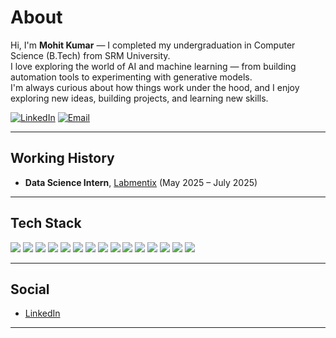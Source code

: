 # About

Hi, I'm **Mohit Kumar** — I completed my undergraduation in Computer Science (B.Tech) from SRM University.  
I love exploring the world of AI and machine learning — from building automation tools to experimenting with generative models.  
I'm always curious about how things work under the hood, and I enjoy exploring new ideas, building projects, and learning new skills.

<!-- You can find my portfolio and projects here → [MAKE A PORTFOLIO WEBSITE) -->

[![LinkedIn](https://img.shields.io/badge/LinkedIn-blue?style=flat&logo=linkedin)](https://www.linkedin.com/in/ks-mohit)
[![Email](https://img.shields.io/badge/Email-5102mohit@gmail.com-informational?style=flat)](mailto:5102mohit@gmail.com)

---

## Working History

- **Data Science Intern**, [Labmentix](https://labmentix.com) (May 2025 – July 2025) 

---

## Tech Stack

<p>
  <img src="https://img.shields.io/badge/Python-3776AB?style=flat&logo=python&logoColor=white"/>
  <img src="https://img.shields.io/badge/SQL-005C84?style=flat&logo=postgresql&logoColor=white"/>
  <img src="https://img.shields.io/badge/C++-00599C?style=flat&logo=cplusplus&logoColor=white"/>
  <img src="https://img.shields.io/badge/JavaScript-F7DF1E?style=flat&logo=javascript&logoColor=black"/>
  <img src="https://img.shields.io/badge/HTML5-E34F26?style=flat&logo=html5&logoColor=white"/>
  <img src="https://img.shields.io/badge/CSS3-1572B6?style=flat&logo=css3&logoColor=white"/>
  <img src="https://img.shields.io/badge/Pandas-150458?style=flat&logo=pandas&logoColor=white"/>
  <img src="https://img.shields.io/badge/Numpy-013243?style=flat&logo=numpy&logoColor=white"/>
  <img src="https://img.shields.io/badge/Scikit--Learn-F7931E?style=flat&logo=scikit-learn&logoColor=white"/>
  <img src="https://img.shields.io/badge/PyTorch-EE4C2C?style=flat&logo=pytorch&logoColor=white"/>
  <img src="https://img.shields.io/badge/HuggingFace-FFD21F?style=flat&logo=huggingface&logoColor=black"/>
  <img src="https://img.shields.io/badge/Docker-2496ED?style=flat&logo=docker&logoColor=white"/>
  <img src="https://img.shields.io/badge/Streamlit-FF4B4B?style=flat&logo=streamlit&logoColor=white"/>
  <img src="https://img.shields.io/badge/Jupyter-F37626?style=flat&logo=jupyter&logoColor=white"/>
  <img src="https://img.shields.io/badge/Git-F05032?style=flat&logo=git&logoColor=white"/>
</p>

---

## Social

- [LinkedIn](https://www.linkedin.com/in/ks-mohit)
<!--- [Kaggle](https://www.kaggle.com) *(add your actual profile if available)*
- [Google Scholar](https://scholar.google.com) *(add your actual profile if available)* -->

---
